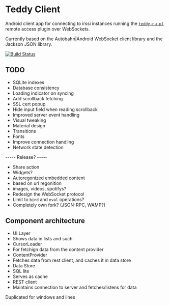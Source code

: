 Teddy Client
============

Android client app for connecting to irssi instances running the [`teddy-nu.pl`](https://github.com/ailin-nemui/teddy/tree/teddy-nu) remote access plugin over WebSockets.

Currently based on the Autobahn|Android WebSocket client library and the Jackson JSON library.

[![Build Status](https://travis-ci.org/aeirola/teddy-client.svg)](https://travis-ci.org/aeirola/teddy-client)

TODO
----

- SQLite indexes
- Database consistency
- Loading indicator on syncing
- Add scrollback fetching
- SSL cert popup
- Hide input field when reading scrollback
- Improved server event handling
- Visual tweaking
 - Material design
 - Transitions
 - Fonts
- Improve connection handling
 - Network state detection

----- Release? -----

- Share action
- Widgets?
- Autoregonized embedded content
 - based on url regonition
 - images, videos, spotifys?
- Redesign the WebSocket protocol
 - Limit to `bind` and `eval` operations?
 - Completely own fork? (JSON-RPC, WAMP?)



Component architecture
----------------------


 - UI Layer
  - Shows data in lists and such
 - CursorLoader
  - For fetchign data from the content provider
 - ContentProvider
  - Fetches data from rest client, and caches it in data store
 - Data Store
  - SQL lite
  - Serves as cache
 - REST client
  - Maintains connection to server and fetches/listens for data

Duplicated for windows and lines

